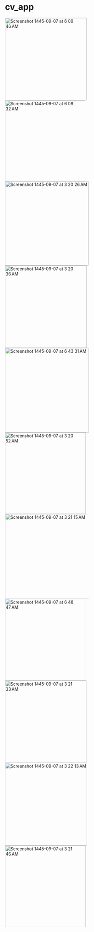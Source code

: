 # cv_app

<img width="271" alt="Screenshot 1445-09-07 at 6 09 46 AM" src="https://github.com/maramnaif/Project-7/assets/123784913/687cbcd5-4ff2-4716-873f-7afbd55a82b2">



<img width="266" alt="Screenshot 1445-09-07 at 6 09 32 AM" src="https://github.com/maramnaif/Project-7/assets/123784913/8aed6af8-3c80-4751-995b-a7037f8bfad7">

<img width="277" alt="Screenshot 1445-09-07 at 3 20 26 AM" src="https://github.com/maramnaif/Project-7/assets/123784913/33da6664-9cd7-4975-b389-4d3d6bf1f374">



<img width="271" alt="Screenshot 1445-09-07 at 3 20 36 AM" src="https://github.com/maramnaif/Project-7/assets/123784913/7a7be262-ac6d-4890-8c10-f0cb82c8e19b">



<img width="278" alt="Screenshot 1445-09-07 at 6 43 31 AM" src="https://github.com/maramnaif/Project-7/assets/123784913/e4b111c1-b184-4d95-94ae-238e215971c6">


<img width="268" alt="Screenshot 1445-09-07 at 3 20 52 AM" src="https://github.com/maramnaif/Project-7/assets/123784913/8a184270-02ee-4cbe-a7d3-1e4bdda67544">




<img width="279" alt="Screenshot 1445-09-07 at 3 21 15 AM" src="https://github.com/maramnaif/Project-7/assets/123784913/5b94eac3-d76f-42d2-a341-5bd155bb2f72">



<img width="269" alt="Screenshot 1445-09-07 at 6 48 47 AM" src="https://github.com/maramnaif/Project-7/assets/123784913/99027628-cdd3-4618-b593-e1d84f2351db">



<img width="270" alt="Screenshot 1445-09-07 at 3 21 33 AM" src="https://github.com/maramnaif/Project-7/assets/123784913/2e69e37e-29b6-42ae-93f2-0c20e8ae0b38">




<img width="272" alt="Screenshot 1445-09-07 at 3 22 13 AM" src="https://github.com/maramnaif/Project-7/assets/123784913/86d6bec2-3107-4619-b0f6-b660d1d553aa">



<img width="268" alt="Screenshot 1445-09-07 at 3 21 46 AM" src="https://github.com/maramnaif/Project-7/assets/123784913/c6478259-3807-49d7-8fc5-69db29f41ff0">
